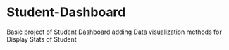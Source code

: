 # Student-Dashboard
Basic project of Student Dashboard adding  Data visualization methods for Display Stats of Student
